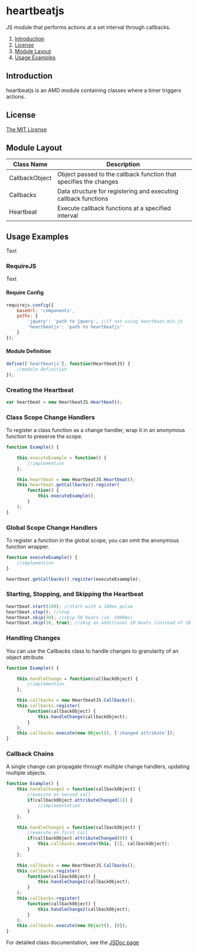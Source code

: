 heartbeatjs
===========

JS module that performs actions at a set interval through callbacks.

1. [Introduction](#introduction)
2. [License](#license)
3. [Module Layout](#modulelayout)
4. [Usage Examples](#usageexamples)
 
Introduction
------------
heartbeatjs is an AMD module containing classes where a timer triggers actions.

License
-------
[The MIT License](http://opensource.org/licenses/MIT)

Module Layout
-------------
| Class Name     | Description                                                       |
| -------------- | ----------------------------------------------------------------- |
| CallbackObject | Object passed to the callback function that specifies the changes |
| Callbacks      | Data structure for registering and executing callback functions   |
| Heartbeat      | Execute callback functions at a specified interval                |

Usage Examples
--------------
Text

### RequireJS ###
Text

#### Require Config ###
```javascript
requirejs.config({
    baseUrl: 'components',
    paths: {
        'jquery': 'path to jquery', //if not using heartbeat.min.js
        'heartbeatjs': 'path to heartbeatjs'
    }
});
```

#### Module Definition ###
```javascript
define(['heartbeatjs'], function(HeartbeatJS) {
    //module definition
});
```

### Creating the Heartbeat ###
```javascript
var heartbeat = new HeartbeatJS.Heartbeat();
```

### Class Scope Change Handlers ###
To register a class function as a change handler, wrap it in an anonymous function to preserve the scope.
```javascript
function Example() {

    this.executeExample = function() {
        //implemention
    };

    this.heartbeat = new HeartbeatJS.Heartbeat();
    this.heartbeat.getCallbacks().register(
        function() {
            this.executeExample();
        }
    );
}
```

### Global Scope Change Handlers ###
To register a function in the global scope, you can omit the anonymous function wrapper.
```javascript
function executeExample() {
    //implemention
}

heartbeat.getCallbacks().register(executeExammple);
```

### Starting, Stopping, and Skipping the Heartbeat ###
```javascript
heartbeat.start(100); //start with a 100ms pulse
heartbeat.stop(); //stop
heartbeat.skip(50); //skip 50 beats (ie. 5000ms)
heartbeat.skip(10, true); //skip an additional 10 beats (instead of 10 total)
```

### Handling Changes ###
You can use the Callbacks class to handle changes to granularity of an object attribute.
```javascript
function Example() {

    this.handleChange = function(callbackObject) {
        //implemention
    };

    this.callbacks = new HeartbeatJS.Callbacks();
    this.callbacks.register(
        function(callbackObject) {
            this.handleChange(callbackObject);
        }
    );
    this.callbacks.execute(new Object(), ['changed attribute']);
}
```

### Callback Chains ###
A single change can propagate through multiple change handlers, updating multiple objects.
```javascript
function Example() {
    this.handleChange2 = function(callbackObject) {
        //execute on second call
        if(callbackObject.attributeChanged(1)) {
            //implementation
        }
    };

    this.handleChange1 = function(callbackObject) {
        //execute on first call
        if(callbackObject.attributeChanged(0)) {
            this.callbacks.execute(this, [1], callbackObject);
        }
    };

    this.callbacks = new HeartbeatJS.Callbacks();
    this.callbacks.register(
        function(callbackObject) {
            this.handleChange1(callbackObject);
        }
    );
    this.callbacks.register(
        function(callbackObject) {
            this.handleChange2(callbackObject);
        }
    );
    this.callbacks.execute(new Object(), [0]);
}
```

For detailed class documentation, see the [JSDoc page](http://ariker.github.io/heartbeatjs/docs)
